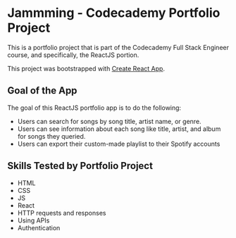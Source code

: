 # Jammming - Codecademy Portfolio Project

This is a portfolio project that is part of the Codecademy Full Stack Engineer course, and specifically, the ReactJS portion.

This project was bootstrapped with [Create React App](https://github.com/facebook/create-react-app).

## Goal of the App

The goal of this ReactJS portfolio app is to do the following:

* Users can search for songs by song title, artist name, or genre.
* Users can see information about each song like title, artist, and album for songs they queried.
* Users can export their custom-made playlist to their Spotify accounts

## Skills Tested by Portfolio Project

* HTML
* CSS
* JS
* React
* HTTP requests and responses
* Using APIs
* Authentication